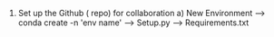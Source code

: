 1. Set up the Github ( repo) for collaboration
     a) New Environment 
        --> conda create -n 'env name'
        --> Setup.py
        --> Requirements.txt
        